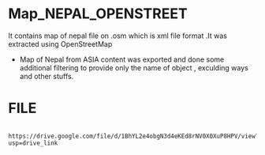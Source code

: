 # Map_NEPAL_OPENSTREET
It contains map of nepal file on .osm which is xml file format .It was extracted using OpenStreetMap 

* Map of Nepal from ASIA content was  exported and done some additional filtering to provide only the name of object , exculding ways and other stuffs.


# FILE 

              https://drive.google.com/file/d/1BhYL2e4obgN3d4eKEd8rNV0X0XuP8HPV/view?usp=drive_link
